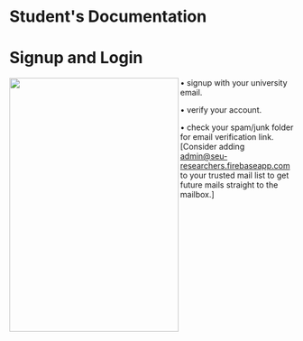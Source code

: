 # **Student's Documentation**

# Signup and Login

<!-- <img style="float: left;" src="./assets/images/signupLogin.gif"> -->
<img align="left" src="./assets/images/signupLogin.gif"
height="450" width="300">

• signup with your university email.

• verify your account.

• check your spam/junk folder for email verification link. [Consider adding admin@seu-researchers.firebaseapp.com to your trusted mail list to get future mails straight to the mailbox.]

